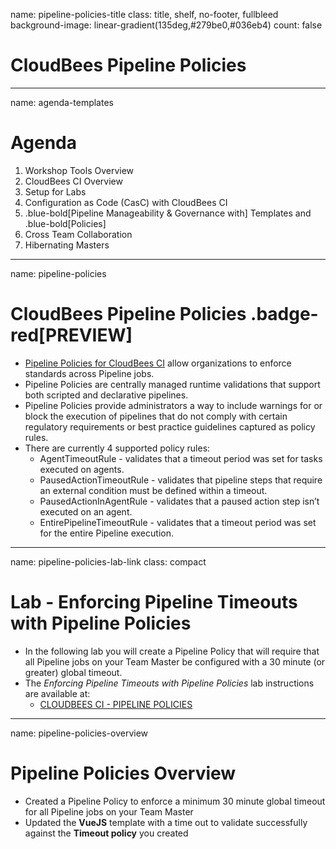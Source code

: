 name: pipeline-policies-title
class: title, shelf, no-footer, fullbleed
background-image: linear-gradient(135deg,#279be0,#036eb4)
count: false

# CloudBees Pipeline Policies

---
name: agenda-templates
# Agenda

1. Workshop Tools Overview
2. CloudBees CI Overview
3. Setup for Labs
4. Configuration as Code (CasC) with CloudBees CI
5. .blue-bold[Pipeline Manageability & Governance with] Templates and .blue-bold[Policies]
6. Cross Team Collaboration
7. Hibernating Masters

---
name: pipeline-policies

# CloudBees Pipeline Policies .badge-red[PREVIEW]

* [Pipeline Policies for CloudBees CI](https://docs.cloudbees.com/docs/admin-resources/latest/pipelines-user-guide/pipeline-policies) allow organizations to enforce standards across Pipeline jobs.
* Pipeline Policies are centrally managed runtime validations that support both scripted and declarative pipelines.
* Pipeline Policies provide administrators a way to include warnings for or block the execution of pipelines that do not comply with certain regulatory requirements or best practice guidelines captured as policy rules.
* There are currently 4 supported policy rules:
  * AgentTimeoutRule - validates that a timeout period was set for tasks executed on agents.
  * PausedActionTimeoutRule - validates that pipeline steps that require an external condition must be defined within a timeout.
  * PausedActionInAgentRule - validates that a paused action step isn’t executed on an agent.
  * EntirePipelineTimeoutRule - validates that a timeout period was set for the entire Pipeline execution.

---
name: pipeline-policies-lab-link
class: compact

# Lab - Enforcing Pipeline Timeouts with Pipeline Policies

* In the following lab you will create a Pipeline Policy that will require that all Pipeline jobs on your Team Master be configured with a 30 minute (or greater) global timeout.
* The *Enforcing Pipeline Timeouts with Pipeline Policies* lab instructions are available at: 
  * [CLOUDBEES CI - PIPELINE POLICIES](https://cloudbees.awsworkshop.io/01_jenkinsci/01_labs/4_pipeline_policies.html)


---
name: pipeline-policies-overview

# Pipeline Policies Overview

* Created a Pipeline Policy to enforce a minimum 30 minute global timeout for all Pipeline jobs on your Team Master
* Updated the **VueJS** template with a time out to validate successfully against the **Timeout policy** you created
